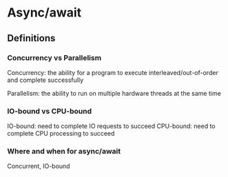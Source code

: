 # Async/await

## Definitions

### Concurrency vs Parallelism

Concurrency: the ability for a program to execute interleaved/out-of-order and complete successfully

Parallelism: the ability to run on multiple hardware threads at the same time

### IO-bound vs CPU-bound

IO-bound: need to complete IO requests to succeed
CPU-bound: need to complete CPU processing to succeed

### Where and when for async/await
Concurrent, IO-bound
